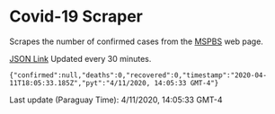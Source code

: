 # Covid-19 Scraper

Scrapes the number of confirmed cases from the [MSPBS](https://www.mspbs.gov.py/covid-19.php) web page.

[JSON Link](https://jmayalag.github.io/covid19-scrape/cases.json)
Updated every 30 minutes.
```
{"confirmed":null,"deaths":0,"recovered":0,"timestamp":"2020-04-11T18:05:33.185Z","pyt":"4/11/2020, 14:05:33 GMT-4"}
```
Last update (Paraguay Time): 4/11/2020, 14:05:33 GMT-4